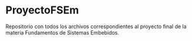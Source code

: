 # ProyectoFSEm
Repositorio con todos los archivos correspondientes al proyecto final de la materia Fundamentos de Sistemas Embebidos.
